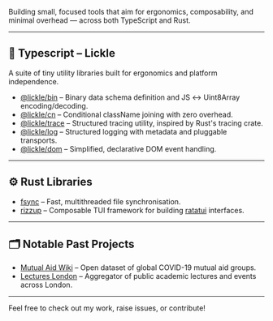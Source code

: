 Building small, focused tools that aim for ergonomics, composability, and minimal overhead — across both TypeScript and Rust.

---

## 🧰 Typescript – Lickle

A suite of tiny utility libraries built for ergonomics and platform independence.

- [@lickle/bin](https://github.com/Pingid/lickle-bin) – Binary data schema definition and JS ↔ Uint8Array encoding/decoding.
- [@lickle/cn](https://github.com/Pingid/lickle-cn) – Conditional className joining with zero overhead.
- [@lickle/trace](https://github.com/Pingid/lickle-trace) – Structured tracing utility, inspired by Rust's tracing crate.
- [@lickle/log](https://github.com/Pingid/lickle-log) – Structured logging with metadata and pluggable transports.
- [@lickle/dom](https://github.com/Pingid/lickle-dom) – Simplified, declarative DOM event handling.

---

## ⚙️ Rust Libraries

- [fsync](https://github.com/Pingid/fsync) – Fast, multithreaded file synchronisation.
- [rizzup](https://github.com/Pingid/rizzup) – Composable TUI framework for building [ratatui](https://github.com/ratatui/ratatui) interfaces.

---

## 🗂 Notable Past Projects

- [Mutual Aid Wiki](https://github.com/Covid-Mutual-Aid/mutual-aid-wiki) – Open dataset of global COVID-19 mutual aid groups.
- [Lectures London](https://github.com/Pingid/lectures.london) – Aggregator of public academic lectures and events across London.

---

Feel free to check out my work, raise issues, or contribute!
